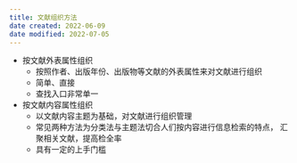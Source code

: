 ```yaml
---
title: 文献组织方法
date created: 2022-06-09
date modified: 2022-07-05
---
```

- 按文献外表属性组织
	- 按照作者、出版年份、出版物等文献的外表属性来对文献进行组织
	- 简单、直接
	- 查找入口非常单一
- 按文献内容属性组织
	- 以文献内容主题为基础，对文献进行组织管理
	- 常见两种方法为分类法与主题法切合人们按内容进行信息检索的特点， 汇聚相关文献，提高检全率
	- 具有一定的上手门槛
